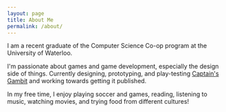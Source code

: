 ```yaml
---
layout: page
title: About Me
permalink: /about/
---
```


I am a recent graduate of the Computer Science Co-op program at the University of Waterloo.

I'm passionate about games and game development, especially the design side of things. Currently designing, prototyping, and play-testing <a href="/2018/cg">Captain's Gambit</a> and working towards getting it published.

In my free time, I enjoy playing soccer and games, reading, listening to music, watching movies, and trying food from different cultures!